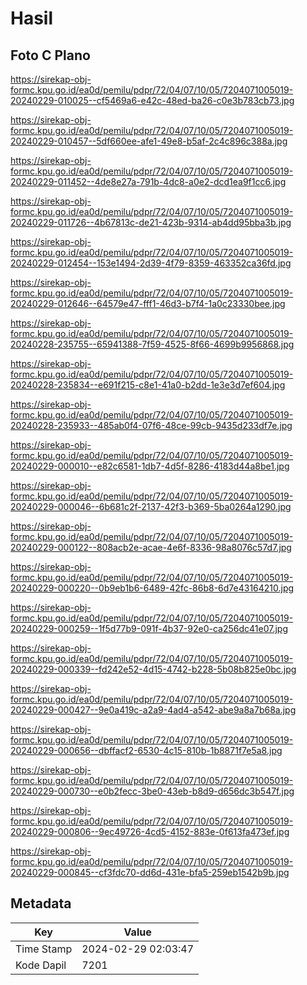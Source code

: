# Hasil

## Foto C Plano

https://sirekap-obj-formc.kpu.go.id/ea0d/pemilu/pdpr/72/04/07/10/05/7204071005019-20240229-010025--cf5469a6-e42c-48ed-ba26-c0e3b783cb73.jpg

https://sirekap-obj-formc.kpu.go.id/ea0d/pemilu/pdpr/72/04/07/10/05/7204071005019-20240229-010457--5df660ee-afe1-49e8-b5af-2c4c896c388a.jpg

https://sirekap-obj-formc.kpu.go.id/ea0d/pemilu/pdpr/72/04/07/10/05/7204071005019-20240229-011452--4de8e27a-791b-4dc8-a0e2-dcd1ea9f1cc6.jpg

https://sirekap-obj-formc.kpu.go.id/ea0d/pemilu/pdpr/72/04/07/10/05/7204071005019-20240229-011726--4b67813c-de21-423b-9314-ab4dd95bba3b.jpg

https://sirekap-obj-formc.kpu.go.id/ea0d/pemilu/pdpr/72/04/07/10/05/7204071005019-20240229-012454--153e1494-2d39-4f79-8359-463352ca36fd.jpg

https://sirekap-obj-formc.kpu.go.id/ea0d/pemilu/pdpr/72/04/07/10/05/7204071005019-20240229-012646--64579e47-fff1-46d3-b7f4-1a0c23330bee.jpg

https://sirekap-obj-formc.kpu.go.id/ea0d/pemilu/pdpr/72/04/07/10/05/7204071005019-20240228-235755--65941388-7f59-4525-8f66-4699b9956868.jpg

https://sirekap-obj-formc.kpu.go.id/ea0d/pemilu/pdpr/72/04/07/10/05/7204071005019-20240228-235834--e691f215-c8e1-41a0-b2dd-1e3e3d7ef604.jpg

https://sirekap-obj-formc.kpu.go.id/ea0d/pemilu/pdpr/72/04/07/10/05/7204071005019-20240228-235933--485ab0f4-07f6-48ce-99cb-9435d233df7e.jpg

https://sirekap-obj-formc.kpu.go.id/ea0d/pemilu/pdpr/72/04/07/10/05/7204071005019-20240229-000010--e82c6581-1db7-4d5f-8286-4183d44a8be1.jpg

https://sirekap-obj-formc.kpu.go.id/ea0d/pemilu/pdpr/72/04/07/10/05/7204071005019-20240229-000046--6b681c2f-2137-42f3-b369-5ba0264a1290.jpg

https://sirekap-obj-formc.kpu.go.id/ea0d/pemilu/pdpr/72/04/07/10/05/7204071005019-20240229-000122--808acb2e-acae-4e6f-8336-98a8076c57d7.jpg

https://sirekap-obj-formc.kpu.go.id/ea0d/pemilu/pdpr/72/04/07/10/05/7204071005019-20240229-000220--0b9eb1b6-6489-42fc-86b8-6d7e43164210.jpg

https://sirekap-obj-formc.kpu.go.id/ea0d/pemilu/pdpr/72/04/07/10/05/7204071005019-20240229-000259--1f5d77b9-091f-4b37-92e0-ca256dc41e07.jpg

https://sirekap-obj-formc.kpu.go.id/ea0d/pemilu/pdpr/72/04/07/10/05/7204071005019-20240229-000339--fd242e52-4d15-4742-b228-5b08b825e0bc.jpg

https://sirekap-obj-formc.kpu.go.id/ea0d/pemilu/pdpr/72/04/07/10/05/7204071005019-20240229-000427--9e0a419c-a2a9-4ad4-a542-abe9a8a7b68a.jpg

https://sirekap-obj-formc.kpu.go.id/ea0d/pemilu/pdpr/72/04/07/10/05/7204071005019-20240229-000656--dbffacf2-6530-4c15-810b-1b8871f7e5a8.jpg

https://sirekap-obj-formc.kpu.go.id/ea0d/pemilu/pdpr/72/04/07/10/05/7204071005019-20240229-000730--e0b2fecc-3be0-43eb-b8d9-d656dc3b547f.jpg

https://sirekap-obj-formc.kpu.go.id/ea0d/pemilu/pdpr/72/04/07/10/05/7204071005019-20240229-000806--9ec49726-4cd5-4152-883e-0f613fa473ef.jpg

https://sirekap-obj-formc.kpu.go.id/ea0d/pemilu/pdpr/72/04/07/10/05/7204071005019-20240229-000845--cf3fdc70-dd6d-431e-bfa5-259eb1542b9b.jpg


## Metadata

| Key        | Value               |
| ---------- | ------------------- |
| Time Stamp | 2024-02-29 02:03:47 |
| Kode Dapil | 7201                |




